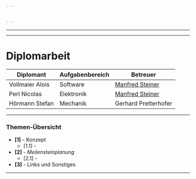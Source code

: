 ```yaml
---


---
```


<hr>
<hr>
<h1 id="protokoll-nr.-03--">Diplomarbeit  <img src="https://upload.wikimedia.org/wikipedia/commons/thumb/3/30/HTL_Kaindorf_Logo.svg/300px-HTL_Kaindorf_Logo.svg.png" alt=""></h1>
<table>
<thead>
<tr>
<th>Diplomant</th>
<th>Aufgabenbereich</th>
<th>Betreuer</th>
</tr>
</thead>
<tbody>
<tr>
<td>Vollmaier Alois</td>
<td>Software</td>
<td><a href="https://github.com/ManfredSteiner">Manfred Steiner</a></td>
</tr>
<tr>
<td>Perl Nicolas</td>
<td>Elektronik</td>
<td><a href="https://github.com/ManfredSteiner">Manfred Steiner</a></td>
</tr>
<tr>
<td>Hörmann Stefan</td>
<td>Mechanik</td>
<td>Gerhard Pretterhofer</td>
</tr>
</tbody>
</table><hr>
<h3 id="themen-übersicht">Themen-Übersicht</h3>
<ul>
<li><strong>[1]</strong> - Konzept
<ul>
<li>[1.1] -</li>
</ul>
</li>
<li><strong>[2]</strong>  - <em>Meilensteinplanung</em>
<ul>
<li>[2.1] -</li>
</ul>
</li>
<li><strong>[3]</strong>  - Links und Sonstiges</li>
</ul>
<hr>

